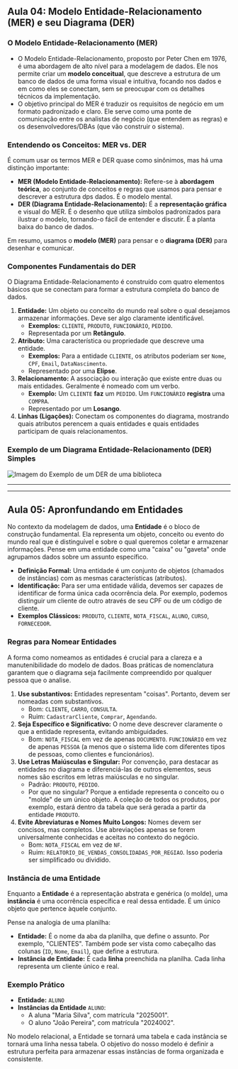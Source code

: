 ## Aula 04: Modelo Entidade-Relacionamento (MER) e seu Diagrama (DER)

### O Modelo Entidade-Relacionamento (MER)

- O Modelo Entidade-Relacionamento, proposto por Peter Chen em 1976, é uma abordagem de alto nível para a modelagem de dados. Ele nos permite criar um **modelo conceitual**, que descreve a estrutura de um banco de dados de uma forma visual e intuitiva, focando nos dados e em como eles se conectam, sem se preocupar com os detalhes técnicos da implementação.
- O objetivo principal do MER é traduzir os requisitos de negócio em um formato padronizado e claro. Ele serve como uma ponte de comunicação entre os analistas de negócio (que entendem as regras) e os desenvolvedores/DBAs (que vão construir o sistema).

### Entendendo os Conceitos: MER vs. DER

É comum usar os termos MER e DER quase como sinônimos, mas há uma distinção importante:

- **MER (Modelo Entidade-Relacionamento):** Refere-se à **abordagem teórica**, ao conjunto de conceitos e regras que usamos para pensar e descrever a estrutura dps dados. É o modelo mental.
- **DER (Diagrama Entidade-Relacionamento):** É a **representação gráfica** e visual do MER. É o desenho que utiliza símbolos padronizados para ilustrar o modelo, tornando-o fácil de entender e discutir. É a planta baixa do banco de dados.

Em resumo, usamos o **modelo (MER)** para pensar e o **diagrama (DER)** para desenhar e comunicar.

### Componentes Fundamentais do DER

O Diagrama Entidade-Relacionamento é construído com quatro elementos básicos que se conectam para formar a estrutura completa do banco de dados.

1. **Entidade:** Um objeto ou conceito do mundo real sobre o qual desejamos armazenar informações. Deve ser algo claramente identificável.
    - **Exemplos:** `CLIENTE`, `PRODUTO`, `FUNCIONÁRIO`, `PEDIDO`.
    - Representada por um **Retângulo**.
2. **Atributo:** Uma característica ou propriedade que descreve uma entidade.
    - **Exemplos:** Para a entidade `CLIENTE`, os atributos poderiam ser `Nome`, `CPF`, `Email`, `DataNascimento`.
    - Representado por uma **Elipse**.
3. **Relacionamento:** A associação ou interação que existe entre duas ou mais entidades. Geralmente é nomeado com um verbo.
    - **Exemplo:** Um `CLIENTE` **faz** um `PEDIDO`. Um `FUNCIONÁRIO` **registra** uma `COMPRA`.
    - Representado por um **Losango**.
4. **Linhas (Ligações):** Conectam os componentes do diagrama, mostrando quais atributos perencem a quais entidades e quais entidades participam de quais relacionamentos.

### Exemplo de um Diagrama Entidade-Relacionamento (DER) Simples

![Imagem do Exemplo de um DER de uma biblioteca](https://svg.template.creately.com/1JJn07fBvaD)

---
---

## Aula 05: Apronfundando em Entidades

No contexto da modelagem de dados, uma **Entidade** é o bloco de construção fundamental. Ela representa um objeto, conceito ou evento do mundo real que é distinguível e sobre o qual queremos coletar e armazenar informações. Pense em uma entidade como uma "caixa" ou "gaveta" onde agrupamos dados sobre um assunto específico.

- **Definição Formal:** Uma entidade é um conjunto de objetos (chamados de instâncias) com as mesmas características (atributos).
- **Identificação:** Para ser uma entidade válida, devemos ser capazes de identificar de forma única cada ocorrência dela. Por exemplo, podemos distinguir um cliente de outro através de seu CPF ou de um código de cliente.
- **Exemplos Clássicos:** `PRODUTO`, `CLIENTE`, `NOTA_FISCAL`, `ALUNO`, `CURSO`, `FORNECEDOR`.

### Regras para Nomear Entidades

A forma como nomeamos as entidades é crucial para a clareza e a manutenibilidade do modelo de dados. Boas práticas de nomenclatura garantem que o diagrama seja facilmente compreendido por qualquer pessoa que o analise.

1. **Use substantivos:** Entidades representam "coisas". Portanto, devem ser nomeadas com substantivos.
    - Bom: `CLIENTE`, `CARRO`, `CONSULTA`.
    - Ruim: `CadastrarCliente`, `Comprar`, `Agendando`.
2. **Seja Específico e Significativo:** O nome deve descrever claramente o que a entidade representa, evitando ambiguidades.
    - Bom: `NOTA_FISCAL` em vez de apenas `DOCUMENTO`. `FUNCIONÁRIO` em vez de apenas `PESSOA` (a menos que o sistema lide com diferentes tipos de pessoas, como clientes e funcionários).
3. **Use Letras Maiúsculas e Singular:** Por convenção, para destacar as entidades no diagrama e diferenciá-las de outros elementos, seus nomes são escritos em letras maiúsculas e no singular.
    - Padrão: `PRODUTO`, `PEDIDO`.
    - Por que no singular? Porque a entidade representa o conceito ou o "molde" de um único objeto. A coleção de todos os produtos, por exemplo, estará dentro da tabela que será gerada a partir da entidade `PRODUTO`.
4. **Evite Abreviaturas e Nomes Muito Longos:** Nomes devem ser concisos, mas completos. Use abreviações apenas se forem universalmente conhecidas e aceitas no contexto do negócio.
    - Bom: `NOTA_FISCAL` em vez de `NF`.
    - Ruim: `RELATORIO_DE_VENDAS_CONSOLIDADAS_POR_REGIAO`. Isso poderia ser simplificado ou dividido.

### Instância de uma Entidade

Enquanto a **Entidade** é a representação abstrata e genérica (o molde), uma **instância** é uma ocorrência específica e real dessa entidade. É um único objeto que pertence àquele conjunto.

Pense na analogia de uma planilha:

- **Entidade:** É o nome da aba da planilha, que define o assunto. Por exemplo, "CLIENTES". Também pode ser vista como cabeçalho das colunas (`ID`, `Nome`, `Email`), que define a estrutura.
- **Instância de Entidade:** É cada **linha** preenchida na planilha. Cada linha representa um cliente único e real.

### Exemplo Prático

- **Entidade:** `ALUNO`
- **Instâncias da Entidade** `ALUNO`:
    - A aluna "Maria Silva", com matrícula "2025001".
    - O aluno "João Pereira", com matrícula "2024002".

No modelo relacional, a Entidade se tornará uma tabela e cada instância se tornará uma linha nessa tabela. O objetivo do nosso modelo é definir a estrutura perfeita para armazenar essas instâncias de forma organizada e consistente.
